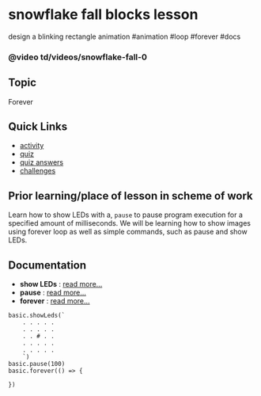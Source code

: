 # snowflake fall blocks lesson

design a blinking rectangle animation #animation #loop #forever #docs

### @video td/videos/snowflake-fall-0

## Topic

Forever

## Quick Links

* [activity](/microbit/lessons/snowflake-fall/activity)
* [quiz](/microbit/lessons/snowflake-fall/quiz)
* [quiz answers](/microbit/lessons/snowflake-fall/quiz-answers)
* [challenges](/microbit/lessons/snowflake-fall/challenges)

## Prior learning/place of lesson in scheme of work

Learn how to show LEDs with a, `pause` to pause program execution for a specified amount of milliseconds. We will be learning how to show images using forever loop as well as simple commands, such as pause and show LEDs.

## Documentation

* **show LEDs** : [read more...](/microbit/reference/basic/show-leds)
* **pause** : [read more...](/microbit/reference/basic/pause)
* **forever** : [read more...](/microbit/reference/basic/forever)

```docs
basic.showLeds(`
    . . . . .
    . . . . .
    . . # . .
    . . . . .
    . . . . .
    `)
basic.pause(100)
basic.forever(() => {
    
})

```
